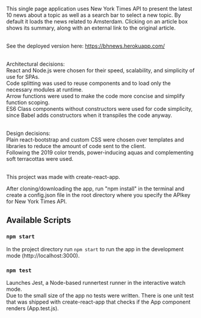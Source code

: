 This single page application uses New York Times API to present the latest 10 news about a topic as well as a search bar to select a new topic. By default it loads the news related to Amsterdam. Clicking on an article box shows its summary, along with an external link to the original article.<br><br>

See the deployed version here: https://bhnews.herokuapp.com/
<br><br>

Architectural decisions:<br> 
React and Node.js were chosen for their speed, scalability, and simplicity of use for SPAs.<br>
Code splitting was used to reuse components and to load only the necessary modules at runtime. <br>
Arrow functions were used to make the code more concise and simplify function scoping. <br>
ES6 Class components without constructors were used for code simplicity, since Babel adds constructors when it transpiles the code anyway.<br><br>  

Design decisions:<br> 
Plain react-bootstrap and custom CSS were chosen over templates and libraries to reduce the amount of code sent to the client.<br> 
Following the 2019 color trends, power-inducing aquas and complementing soft terracottas were used.<br><br> 

This project was made with create-react-app.

After cloning/downloading the app, run "npm install" in the terminal and create a config.json file in the root directory where you specify the APIkey for New York Times API.

## Available Scripts

### `npm start`

In the project directory run `npm start` to run the app in the development mode (http://localhost:3000).

### `npm test`

Launches Jest, a Node-based runnertest runner in the interactive watch mode.<br>
Due to the small size of the app no tests were written. 
There is one unit test that was shipped with create-react-app that checks if the App component renders (App.test.js).



